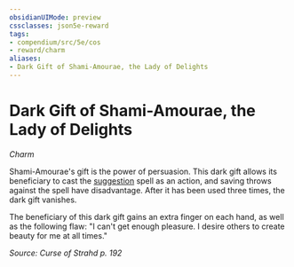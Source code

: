 ```yaml
---
obsidianUIMode: preview
cssclasses: json5e-reward
tags:
- compendium/src/5e/cos
- reward/charm
aliases:
- Dark Gift of Shami-Amourae, the Lady of Delights
---
```

# Dark Gift of Shami-Amourae, the Lady of Delights
*Charm*  

Shami-Amourae's gift is the power of persuasion. This dark gift allows its beneficiary to cast the [suggestion](/3-Mechanics/CLI/spells/suggestion-xphb.md) spell as an action, and saving throws against the spell have disadvantage. After it has been used three times, the dark gift vanishes.

The beneficiary of this dark gift gains an extra finger on each hand, as well as the following flaw: "I can't get enough pleasure. I desire others to create beauty for me at all times."

*Source: Curse of Strahd p. 192*